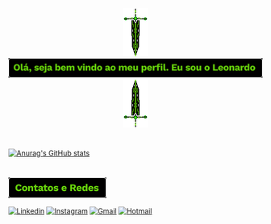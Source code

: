 <div align="center">
  <img src= Image/Espada_GitHub.png alt= Espada_Pixel><img src= Image/Ola_Seja_Bem_Vindo.png alt= Seja_Bem_Vindo><img src= Image/Espada_GitHub2.png alt=   Espada_Pixel_Invertido>
</div>

#

[![Anurag's GitHub stats](https://github-readme-stats.vercel.app/api?username=leort11&count_private=true&show_icons=true&theme=chartreuse-dark)](https://github.com/anuraghazra/github-readme-stats)
#
<img src= Image/Contatos_e_Redes.png alt= Contatos_e_Redes>

[![Linkedin](https://img.shields.io/badge/LinkedIn-0077B5?style=for-the-badge&logo=linkedin&logoColor=white)](https://www.linkedin.com/in/leonardo-ângelo/)
[![Instagram](https://img.shields.io/badge/Instagram-E4405F?style=for-the-badge&logo=instagram&logoColor=white)](https://www.instagram.com/leort11/)
[![Gmail](https://img.shields.io/badge/Gmail-D14836?style=for-the-badge&logo=gmail&logoColor=white)](mailto:mnizangelo@gmail.com)
[![Hotmail](https://img.shields.io/badge/Microsoft_Outlook-0078D4?style=for-the-badge&logo=microsoft-outlook&logoColor=white)](mailto:leonardo.figueiredo31@hotmail.com)
